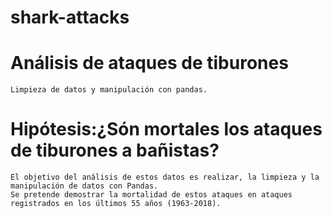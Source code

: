 # shark-attacks

  # Análisis de ataques de tiburones
  
    Limpieza de datos y manipulación con pandas.
    
  # Hipótesis:¿Són mortales los ataques de tiburones a bañistas?
  
    El objetivo del análisis de estos datos es realizar, la limpieza y la manipulación de datos con Pandas. 
    Se pretende demostrar la mortalidad de estos ataques en ataques registrados en los últimos 55 años (1963-2018).
    
    

